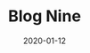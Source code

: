 ---
title: "Blog Nine"
description: "Blog Nine"
keywords: "Blog Nine"
layout: single-blog
#icon: "icon_cNine_alt"
image: "/img/blogs/4.jpg"
detailpageimage: "/img/blogs/detail-image.jpg"
alt_txt: "image alt text"
title_txt: "image title text"
imagecaption: "image caption text"
title_listing_page: "Blog Nine"
summary_listing_page: "Blog Nine At vero eos et accusam et justo duo dolores et ea rebum. Stet gubergren no sea takimata sanctus est"
categories: ["Amazon", "Web Development"]
socialshare: true
draft: false
weight: 9
date: 2020-01-12
---